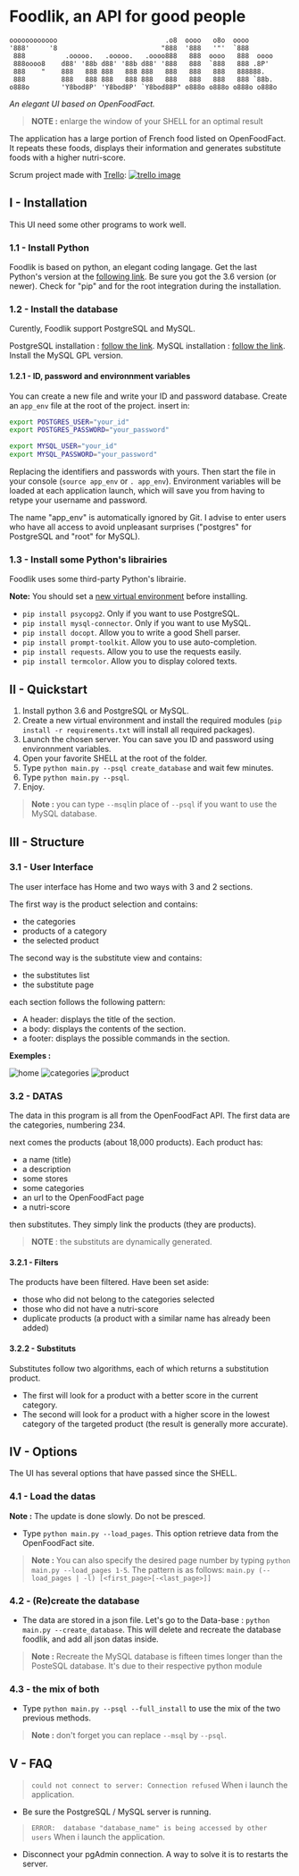 # Foodlik, an API for good people

```ascii
oooooooooooo                           .o8  oooo   o8o  oooo
'888'     '8                          "888  '888   '"'  `888
 888          .ooooo.   .ooooo.   .oooo888   888  oooo   888  oooo
 888oooo8    d88' '88b d88' '88b d88' '888   888  `888   888 .8P'
 888    "    888   888 888   888 888   888   888   888   888888.
 888         888   888 888   888 888   888   888   888   888 `88b.
o888o        'Y8bod8P' 'Y8bod8P' `Y8bod88P" o888o o888o o888o o888o
```

*An elegant UI based on OpenFoodFact.*

>**NOTE :** enlarge the window of your SHELL for an optimal result

The application has a large portion of French food listed on OpenFoodFact. It repeats these foods, displays their information and generates substitute foods with a higher nutri-score.

Scrum project made with [Trello](https://trello.com):
[![trello image](https://i.imgur.com/J1aDoxD.jpg "TRELLO's link")](https://trello.com/b/6xV0TMFR/p5-foodlik)

## I - Installation

This UI need some other programs to work well.

### 1.1 - Install Python

Foodlik is based on python, an elegant coding langage.
Get the last Python's version at the [following link](https://www.python.org/).
Be sure you got the 3.6 version (or newer).
Check for "pip" and for the root integration during the installation.

### 1.2 - Install the database

Curently, Foodlik support PostgreSQL and MySQL.

PostgreSQL installation : [follow the link](https://www.postgresql.org/).
MySQL installation : [follow the link](https://www.mysql.com/). Install the MySQL GPL version.

#### 1.2.1 - ID, password and environnment variables

You can create a new file and write your ID and password database.
Create an ```app_env``` file at the root of the project.
insert in:

```bash
export POSTGRES_USER="your_id"
export POSTGRES_PASSWORD="your_password"

export MYSQL_USER="your_id"
export MYSQL_PASSWORD="your_password"
```

Replacing the identifiers and passwords with yours.
Then start the file in your console (```source app_env``` or ```. app_env```).
Environment variables will be loaded at each application launch,
which will save you from having to retype your username and password.

The name "app_env" is automatically ignored by Git.
I advise to enter users who have all access to avoid unpleasant surprises ("postgres" for PostgreSQL and "root" for MySQL).

### 1.3 - Install some Python's librairies

Foodlik uses some third-party Python's librairie.

**Note:** You should set a [new virtual environment](http://python-guide-pt-br.readthedocs.io/fr/latest/dev/virtualenvs.html) before installing.

* ```pip install psycopg2```. Only if you want to use PostgreSQL.
* ```pip install mysql-connector```. Only if you want to use MySQL.
* ```pip install docopt```. Allow you to write a good Shell parser.
* ```pip install prompt-toolkit```. Allow you to use auto-completion.
* ```pip install requests```. Allow you to use the requests easily.
* ```pip install termcolor```. Allow you to display colored texts.

## II - Quickstart

1. Install python 3.6 and PostgreSQL or MySQL.
1. Create a new virtual environment and install the required modules (```pip install -r requirements.txt``` will install all required packages).
1. Launch the chosen server. You can save you ID and password using environnment variables.
1. Open your favorite SHELL at the root of the folder.
1. Type ```python main.py --psql create_database``` and wait few minutes.
1. Type ```python main.py --psql```.
1. Enjoy.

>**Note :** you can type ```--msql```in place of ```--psql``` if you want to use the MySQL database.

## III - Structure

### 3.1 - User Interface

The user interface has Home and two ways with 3 and 2 sections.

The first way is the product selection and contains:

* the categories
* products of a category
* the selected product

The second way is the substitute view and contains:

* the substitutes list
* the substitute page

each section follows the following pattern:

* A header: displays the title of the section.
* a body: displays the contents of the section.
* a footer: displays the possible commands in the section.

**Exemples :**

![home](https://i.imgur.com/SkVUOlE.png)
![categories](https://i.imgur.com/HrqMEJw.png)
![product](https://i.imgur.com/Bi8lDsj.png)

### 3.2 - DATAS

The data in this program is all from the OpenFoodFact API.
The first data are the categories, numbering 234.

next comes the products (about 18,000 products).
Each product has:

* a name (title)
* a description
* some stores
* some categories
* an url to the OpenFoodFact page
* a nutri-score

then substitutes. They simply link the products (they are products).

 >**NOTE** : the substituts are dynamically generated.

#### 3.2.1 - Filters

The products have been filtered. Have been set aside:

* those who did not belong to the categories selected
* those who did not have a nutri-score
* duplicate products (a product with a similar name has already been added)

#### 3.2.2 - Substituts

Substitutes follow two algorithms, each of which returns a substitution product.

* The first will look for a product with a better score in the current category.
* The second will look for a product with a higher score in the lowest category of the targeted product (the result is generally more accurate).

## IV - Options

The UI has several options that have passed since the SHELL.

### 4.1 - Load the datas

**Note :** The update is done slowly. Do not be presced.

* Type ```python main.py --load_pages```. This option retrieve data from the OpenFoodFact site.

>**Note :** You can also specify the desired page number by typing ```python main.py --load_pages 1-5```. The pattern is as follows: ```main.py (--load_pages | -l) [<first_page>[-<last_page>]]```

### 4.2 - (Re)create the database

* The data are stored in a json file. Let's go to the Data-base : ```python main.py --create_database```. This will delete and recreate the database foodlik, and add all json datas inside.

>**Note :** Recreate the MySQL database is fifteen times longer than the PosteSQL database. It's due to their respective python module

### 4.3 - the mix of both

* Type ```python main.py --psql --full_install``` to use the mix of the two previous methods.

>**Note :** don't forget you can replace ```--msql``` by ```--psql```.

## V - FAQ

>```could not connect to server: Connection refused``` When i launch the application.

* Be sure the PostgreSQL / MySQL server is running.

>```ERROR:  database "database_name" is being accessed by other users``` When i launch the application.

* Disconnect your pgAdmin connection. A way to solve it is to restarts the server.